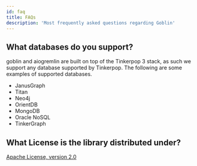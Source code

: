 ```yaml
---
id: faq
title: FAQs
description: 'Most frequently asked questions regarding Goblin'
---
```


## What databases do you support?

goblin and aiogremlin are built on top of the Tinkerpop 3 stack, as such we support any database supported by Tinkerpop. The following are some examples of supported databases.

* JanusGraph
* Titan
* Neo4j
* OrientDB
* MongoDB
* Oracle NoSQL
* TinkerGraph

## What License is the library distributed under?

[Apache License, version 2.0](https://git.qoto.org/goblin-ogm/goblin/blob/master/LICENSE)
